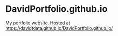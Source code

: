 # DavidPortfolio.github.io

My portfolio website. Hosted at https://davidtdata.github.io/DavidPortfolio.github.io/

